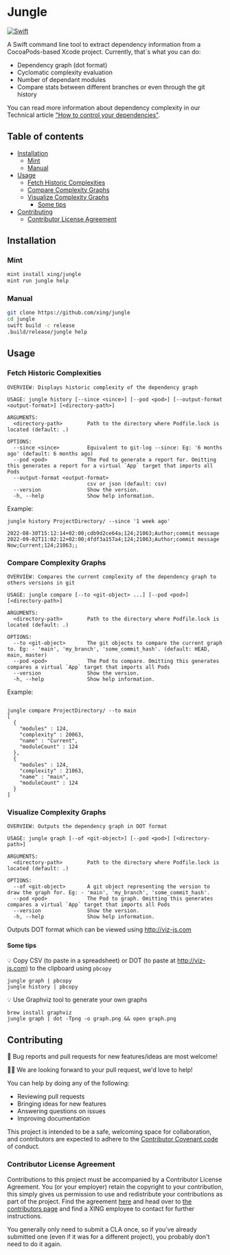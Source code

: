 # Jungle

[![Swift](https://github.com/xing/jungle/actions/workflows/swift.yml/badge.svg)](https://github.com/xing/jungle/actions/workflows/swift.yml)

A Swift command line tool to extract dependency information from a CocoaPods-based Xcode project. Currently, that´s what you can do:
- Dependency graph (dot format)
- Cyclomatic complexity evaluation 
- Number of dependant modules
- Compare stats between different branches or even through the git history

You can read more information about dependency complexity in our Technical article ["How to control your dependencies"](https://medium.com/@OswaldoRubio/how-to-control-your-dependencies-7690cc7b1c40).

## Table of contents

- [Installation](#installation)
  * [Mint](#mint)
  * [Manual](#manual)
- [Usage](#usage)
  * [Fetch Historic Complexities](#fetch-historic-complexities)
  * [Compare Complexity Graphs](#compare-complexity-graphs)
  * [Visualize Complexity Graphs](#visualize-complexity-graphs)
    + [Some tips](#some-tips)
- [Contributing](#contributing)
  * [Contributor License Agreement](#contributor-license-agreement)

## Installation

### Mint

```bash
mint install xing/jungle
mint run jungle help
```

### Manual

```bash
git clone https://github.com/xing/jungle
cd jungle
swift build -c release
.build/release/jungle help
```

## Usage

### Fetch Historic Complexities

```shell
OVERVIEW: Displays historic complexity of the dependency graph

USAGE: jungle history [--since <since>] [--pod <pod>] [--output-format <output-format>] [<directory-path>]

ARGUMENTS:
  <directory-path>        Path to the directory where Podfile.lock is located (default: .)

OPTIONS:
  --since <since>         Equivalent to git-log --since: Eg: '6 months ago' (default: 6 months ago)
  --pod <pod>             The Pod to generate a report for. Omitting this generates a report for a virtual `App` target that imports all Pods
  --output-format <output-format>
                          csv or json (default: csv)
  --version               Show the version.
  -h, --help              Show help information.
```


Example:

```shell
jungle history ProjectDirectory/ --since '1 week ago'

2022-08-30T15:12:14+02:00;cdb9d2ce64a;124;21063;Author;commit message
2022-09-02T11:02:12+02:00;4fdf3a157a4;124;21063;Author;commit message
Now;Current;124;21063;;
```

### Compare Complexity Graphs

```shell
OVERVIEW: Compares the current complexity of the dependency graph to others versions in git

USAGE: jungle compare [--to <git-object> ...] [--pod <pod>] [<directory-path>]

ARGUMENTS:
  <directory-path>        Path to the directory where Podfile.lock is located (default: .)

OPTIONS:
  --to <git-object>       The git objects to compare the current graph to. Eg: - 'main', 'my_branch', 'some_commit_hash'. (default: HEAD, main, master)
  --pod <pod>             The Pod to compare. Omitting this generates compares a virtual `App` target that imports all Pods
  --version               Show the version.
  -h, --help              Show help information.
```

Example:

```shell

jungle compare ProjectDirectory/ --to main
[
  {
    "modules" : 124,
    "complexity" : 20063,
    "name" : "Current",
    "moduleCount" : 124
  },
  {
    "modules" : 124,
    "complexity" : 21063,
    "name" : "main",
    "moduleCount" : 124
  }
]
```

### Visualize Complexity Graphs

```shell
OVERVIEW: Outputs the dependency graph in DOT format

USAGE: jungle graph [--of <git-object>] [--pod <pod>] [<directory-path>]

ARGUMENTS:
  <directory-path>        Path to the directory where Podfile.lock is located (default: .)

OPTIONS:
  --of <git-object>       A git object representing the version to draw the graph for. Eg: - 'main', 'my_branch', 'some_commit_hash'.
  --pod <pod>             The Pod to graph. Omitting this generates compares a virtual `App` target that imports all Pods
  --version               Show the version.
  -h, --help              Show help information.

```

Outputs DOT format which can be viewed using http://viz-js.com


#### Some tips

💡 Copy CSV (to paste in a spreadsheet) or DOT (to paste at http://viz-js.com) to the clipboard using `pbcopy`

```shell
jungle graph | pbcopy
jungle history | pbcopy
``` 


💡 Use Graphviz tool to generate your own graphs

```shell
brew install graphviz
jungle graph | dot -Tpng -o graph.png && open graph.png
```
 
## Contributing

🎁 Bug reports and pull requests for new features/ideas are most welcome!

👷🏼 We are looking forward to your pull request, we'd love to help!

You can help by doing any of the following:

- Reviewing pull requests
- Bringing ideas for new features
- Answering questions on issues
- Improving documentation


This project is intended to be a safe, welcoming space for collaboration, and contributors are expected to adhere to the [Contributor Covenant code](http://contributor-covenant.org/) of conduct.

### Contributor License Agreement

Contributions to this project must be accompanied by a Contributor License
Agreement. You (or your employer) retain the copyright to your contribution,
this simply gives us permission to use and redistribute your contributions as
part of the project. Find the agreement [here][XING CLA] and head over to [the
contributors page][contributors] and find a XING employee to contact for further
instructions.

You generally only need to submit a CLA once, so if you've already submitted one
(even if it was for a different project), you probably don't need to do it
again.

[XING CLA]: docs/XING_CLAv2.md
[contributors]: https://github.com/xing/jungle/graphs/contributors
